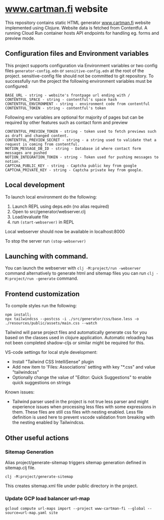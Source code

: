 # www.cartman.fi website

This repository contains static HTML generator www.cartman.fi website implemented using Clojure. Website data is fetched from Contentful. A running Cloud Run container hosts API endpoints for handling eg. forms and preview mode.

## Configuration files and Environment variables
This project supports configuration via Environment variables or two config files `generator-config.edn` or `sensitive-config.edn` at the root of the project. sensitive-config file should not be committed to git repository.
To successfully run the project the following environment variables must be configured:

```
BASE_URL - string - website's frontpage url ending with /
CONTENTFUL_SPACE - string - contentful's space hash
CONTENTFUL_ENVIRONMENT - string - environment code from contentful
CONTENTFUL_TOKEN - string - contentful's token
```

Following env variables are optional for majority of pages but can be required by other features such as contact form and preview
```
CONTENTFUL_PREVIEW_TOKEN - string - token used to fetch previews such as draft and changed content.
CONTENTFUL_PREVIEW_SECRET - string - a string used to validate that a request is coming from contentful.
NOTION_MESSAGE_DB_ID - string - Database id where contact form messages are pushed
NOTION_INTEGRATION_TOKEN - string - Token used for pushing messages to notion.
CAPTCHA_PUBLIC_KEY - string - Captcha public key from google  
CAPTCHA_PRIVATE_KEY - string - Captcha private key from google. 
```

## Local development
To launch local environment do the following:
1. Launch REPL using deps.edn (no alias required)
2. Open to src/generator/webserver.clj
3. Load/evaluate file
4. run `(start-webserver)` in REPL

Local webserver should now be available in localhost:8000

To stop the server run `(stop-webserver)`

## Launching with command.
You can launch the webserver with 
`clj -M:project/run -webserver` command
alternatively to generate html and sitemap files you can run
`clj -M:project/run -generate` command.

## Frontend customization
To compile styles run the following:
```
npm install;
npx tailwindcss --postcss -i ./src/generator/css/base.less -o ./resources/public/assets/main.css --watch
```

Tailwind will parse project files and automatically generate css for you based on the classes used in clojure application. Automatic reloading has not been completed shadow-cljs or similar might be required for this.

VS-code settings for local style development:
- Install "Tailwind CSS IntelliSense" plugin
- Add new item to 'Files: Associations' setting with key "*.css" and value "tailwindcss"
- Optionally change the value of "Editor: Quick Suggestions" to enable quick suggestions on strings

Known issues:
- Tailwind parser used in the project is not true less parser and might experience issues when processing less files with some expressions in them. These files are still css files with nesting enabled. Less file definition is used here to prevent vscode validation from breaking with the nesting enabled by Tailwindcss.

## Other useful actions

### Sitemap Generation 
Alias project/generate-sitemap triggers sitemap generation defined in sitemap.clj file.
```
clj -M:project/generate-sitemap
```
This creates sitemap.xml file under public directory in the project.

### Update GCP load balancer url-map

```
gcloud compute url-maps import --project www-cartman-fi --global --source=url-map.yaml site
```
